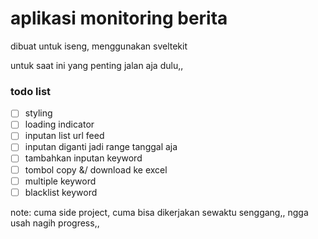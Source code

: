 # aplikasi monitoring berita

dibuat untuk iseng, menggunakan sveltekit

untuk saat ini yang penting jalan aja dulu,,

### todo list

- [ ] styling
- [ ] loading indicator
- [ ] inputan list url feed
- [ ] inputan diganti jadi range tanggal aja
- [ ] tambahkan inputan keyword
- [ ] tombol copy &/ download ke excel
- [ ] multiple keyword
- [ ] blacklist keyword

note: cuma side project, cuma bisa dikerjakan sewaktu senggang,, ngga usah nagih progress,,
